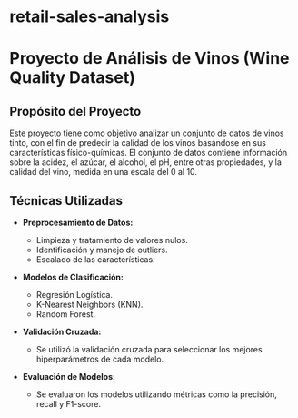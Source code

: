 # retail-sales-analysis
# Proyecto de Análisis de Vinos (Wine Quality Dataset)

## Propósito del Proyecto

Este proyecto tiene como objetivo analizar un conjunto de datos de vinos tinto, con el fin de predecir la calidad de los vinos basándose en sus características físico-químicas. El conjunto de datos contiene información sobre la acidez, el azúcar, el alcohol, el pH, entre otras propiedades, y la calidad del vino, medida en una escala del 0 al 10.

## Técnicas Utilizadas

- **Preprocesamiento de Datos:**
  - Limpieza y tratamiento de valores nulos.
  - Identificación y manejo de outliers.
  - Escalado de las características.

- **Modelos de Clasificación:**
  - Regresión Logística.
  - K-Nearest Neighbors (KNN).
  - Random Forest.

- **Validación Cruzada:**
  - Se utilizó la validación cruzada para seleccionar los mejores hiperparámetros de cada modelo.

- **Evaluación de Modelos:**
  - Se evaluaron los modelos utilizando métricas como la precisión, recall y F1-score.